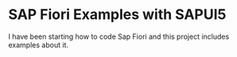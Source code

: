 # SAP Fiori Examples with SAPUI5
I have been starting how to code Sap Fiori and this project includes examples about it.